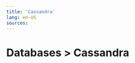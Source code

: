 ```yaml
---
title: 'Cassandra'
lang: en-US
sources:
---
```


# Databases > Cassandra <Badge text="Hanami: 1.x"/>
